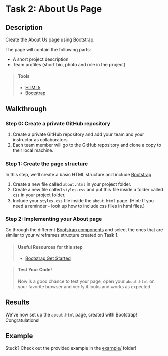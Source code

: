 # Task 2: About Us Page

## Description

Create the About Us page using Bootstrap.

The page will contain the following parts:
* A short project description 
* Team profiles (short bio, photo and role in the project)

> #### Tools
> - [HTML5](https://developer.mozilla.org/en-US/docs/Web/Guide/HTML/HTML5)
> - [Bootstrap](https://developer.mozilla.org/en-US/docs/Web/Guide/HTML/HTML5)
      
    
## Walkthrough

### Step 0: Create a private GitHub repository
1. Create a private GitHub repository and add your team and your instructor as collaborators.
2. Each team member will go to the GitHub repository and clone a copy to their local machine.

### Step 1: Create the page structure

In this step, we'll create a basic HTML structure and include [Bootstrap](https://getbootstrap.com/docs/4.5/getting-started/introduction/)

1. Create a new file called `about.html` in your project folder.
2. Create a new file called `styles.css` and put this file inside a folder called `css` in your project folder.
3. Include your `styles.css` file inside the `about.html` page. (Hint: If you need a reminder - look up how to include css files in html files.)


### Step 2: Implementing your About page

Go through the different [Bootstrap components](https://getbootstrap.com/docs/4.5/components/alerts/) and select the ones that are similar 
to your wireframes structure created on Task 1.


> #### Useful Resources for this step
> - [Bootstrap Get Started](https://www.w3schools.com/bootstrap/bootstrap_get_started.asp)

> #### Test Your Code!
> Now is a good chance to test your page, open your `about.html` on your favorite browser and verify it looks and works as expected

## Results

We've now set up the `about.html` page, created with Bootstrap! Congratulations! 

## Example

Stuck? Check out the provided example in the [example/](example/) folder!
